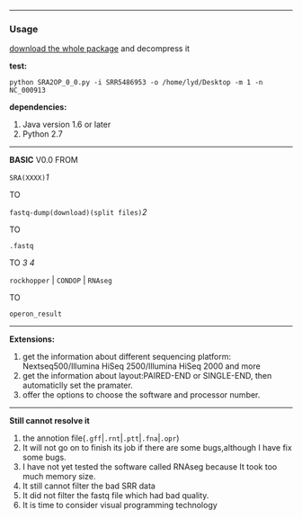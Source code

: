 ___
### Usage
[download the whole package] and decompress it

**test:** 
	
	python SRA2OP_0_0.py -i SRR5486953 -o /home/lyd/Desktop -m 1 -n NC_000913

**dependencies:**
1. Java version 1.6 or later
2. Python 2.7
___
**BASIC** V0.0
FROM

`SRA(XXXX)`*1*

TO

`fastq-dump(download)(split files)`*2*

TO

`.fastq`

TO *3* *4*

`rockhopper` | `CONDOP` | `RNAseg`

TO

`operon_result`
___
**Extensions:**
1. get the information about different sequencing platform: Nextseq500/Illumina HiSeq 2500/Illumina HiSeq 2000 and more
2. get the information about layout:PAIRED-END or SINGLE-END, then automaticlly set the pramater. 
3. offer the options to choose the software and processor number.
___
**Still cannot resolve it**
1. the annotion file(`.gff`|`.rnt`|`.ptt`|`.fna`|`.opr`)
2. It will not go on to finish its job if there are some bugs,although I have fix some bugs. 
3. I have not yet tested the software called RNAseg because It took too much memory size.
4. It still cannot filter the bad SRR data
5. It did not filter the fastq file which had bad quality.
6. It is time to consider visual programming technology

[download the whole package]:https://github.com/GodInLove/OPDB.git
